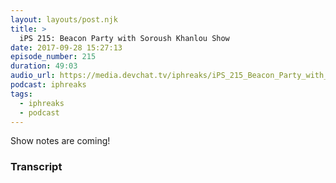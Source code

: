 ```yaml
---
layout: layouts/post.njk
title: >
  iPS 215: Beacon Party with Soroush Khanlou Show
date: 2017-09-28 15:27:13
episode_number: 215
duration: 49:03
audio_url: https://media.devchat.tv/iphreaks/iPS_215_Beacon_Party_with_Soroush_Khanlou.mp3
podcast: iphreaks
tags:
  - iphreaks
  - podcast
---
```


Show notes are coming!

### Transcript
